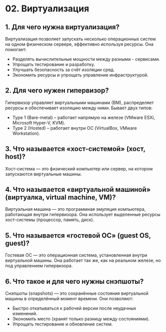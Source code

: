 # 02. Виртуализация
## 1. Для чего нужна виртуализация?
Виртуализация позволяет запускать несколько операционных систем на одном физическом сервере, эффективно используя ресурсы. Она помогает:

- Разделять вычислительные мощности между разными - сервисами.
- Упрощать тестирование и разработку.
- Улучшать безопасность за счёт изоляции сред.
- Экономить ресурсы и упрощать управление инфраструктурой.
## 2. Для чего нужен гипервизор?
Гипервизор управляет виртуальными машинами (ВМ), распределяет ресурсы и обеспечивает изоляцию между ними. Бывает двух типов:

- Type 1 (Bare-metal) – работает напрямую на железе (VMware ESXi, Microsoft Hyper-V, KVM).
- Type 2 (Hosted) – работает внутри ОС (VirtualBox, VMware Workstation).
## 3. Что называется «хост-системой» (хост, host)?
Хост-система — это физический компьютер или сервер, на котором запускаются виртуальные машины.

## 4. Что называется «виртуальной машиной» (виртуалка, virtual machine, VM)?
Виртуальная машина — это программная эмуляция компьютера, работающая внутри гипервизора. Она использует выделенные ресурсы хост-системы (процессор, память, диск).

## 5. Что называется «гостевой ОС» (guest OS, guest)?
Гостевая ОС — это операционная система, установленная внутри виртуальной машины. Она работает так же, как на реальном железе, но под управлением гипервизора.

## 6. Что такое и для чего нужны снэпшоты?
Снэпшоты (snapshots) — это сохранённые состояния виртуальной машины в определённый момент времени. Они позволяют:

- Быстро откатываться к рабочей версии после неудачных изменений.
- Экономить место (хранят только разницу между состояниями).
- Упрощать тестирование и обновление систем.